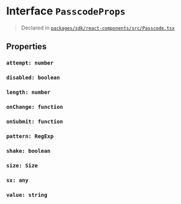 # Interface `PasscodeProps`
> Declared in [`packages/sdk/react-components/src/Passcode.tsx`]()


## Properties
### `attempt: number`
### `disabled: boolean`
### `length: number`
### `onChange: function`
### `onSubmit: function`
### `pattern: RegExp`
### `shake: boolean`
### `size: Size`
### `sx: any`
### `value: string`